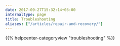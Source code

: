 ```yaml
---
date: 2017-09-27T15:32:14+03:00
internaltype: page
title: Troubleshooting
aliases: ["/articles/repair-and-recovery/"]
---
```


{{% helpcenter-categoryview "troubleshooting" %}}